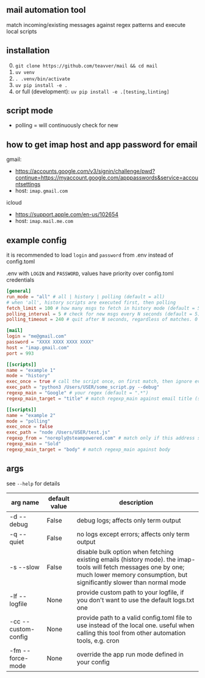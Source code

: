 ## mail automation tool

match incoming/existing messages against regex patterns and execute local scripts

## installation

0. `git clone https://github.com/teavver/mail && cd mail`
1. `uv venv`
2. `. .venv/bin/activate`
3. `uv pip install -e .`
4. or full (development): `uv pip install -e .[testing,linting]`

## script mode

- polling = will continuously check for new 

## how to get imap host and app password for email

gmail:
- https://accounts.google.com/v3/signin/challenge/pwd?continue=https://myaccount.google.com/apppasswords&service=accountsettings
- host: `imap.gmail.com`

icloud
- https://support.apple.com/en-us/102654
- host: `imap.mail.me.com`

## example config

it is recommended to load `login` and `password` from .env instead of config.toml

.env with `LOGIN` and `PASSWORD`, values have priority over config.toml credentials

```toml
[general]
run_mode = "all" # all | history | polling (default = all)
# when 'all', history scripts are executed first, then polling
fetch_limit = 100 # how many msgs to fetch in history mode (default = 50)
polling_interval = 5 # check for new msgs every N seconds (default = 5)
polling_timeout = 240 # quit after N seconds, regardless of matches. 0 for no timeout (default = 0)

[mail]
login = "me@gmail.com"
password = "XXXX XXXX XXXX XXXX"
host = "imap.gmail.com"
port = 993

[[scripts]]
name = "example 1"
mode = "history"
exec_once = true # call the script once, on first match, then ignore every next match (persistent)
exec_path = "python3 /Users/USER/some_script.py --debug"
regexp_main = "Google" # your regex (default = ".*")
regexp_main_target = "title" # match regexp_main against email title (subject) (default = title)

[[scripts]]
name = "example 2"
mode = "polling"
exec_once = false
exec_path = "node /Users/USER/test.js"
regexp_from = "noreply@steampowered.com" # match only if this address sent the message
regexp_main = "Sold"
regexp_main_target = "body" # match regexp_main against body
```

## args

see `--help` for details

| arg name            | default value | description                                                                                                                                                                               |
|---------------------|---------------|-------------------------------------------------------------------------------------------------------------------------------------------------------------------------------------------|
| -d --debug          | False         | debug logs; affects only term output                                                                                                                                                                  |
| -q --quiet          | False         | no logs except errors; affects only term output                                                                                                                                                                  |
| -s --slow           | False         | disable bulk option when fetching existing emails (history mode). the imap-tools will fetch messages one by one; much lower memory consumption, but significantly slower than normal mode |
| -lf --logfile       | None          | provide custom path to your logfile, if you don't want to use the default logs.txt one                                                                                                    |
| -cc --custom-config | None          | provide path to a valid config.toml file to use instead of the local one. useful when calling this tool from other automation tools, e.g. cron                                            |
| -fm --force-mode    | None          | override the app run mode defined in your config                                                                                                                                          |



